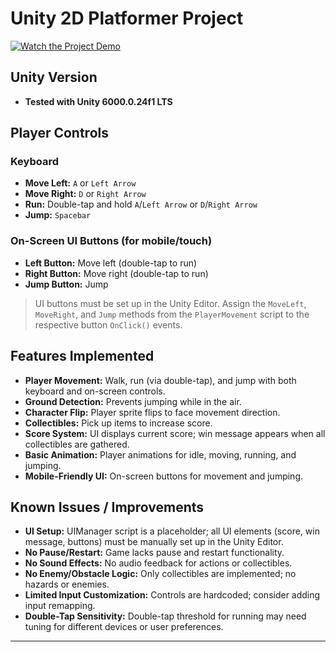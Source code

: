 # Unity 2D Platformer Project


[![Watch the Project Demo](Assets/Sprites/thumbnail.png)](https://youtu.be/hZu5eNQU0SQ)
## Unity Version
- **Tested with Unity 6000.0.24f1 LTS**  


## Player Controls

### Keyboard
- **Move Left:** `A` or `Left Arrow`
- **Move Right:** `D` or `Right Arrow`
- **Run:** Double-tap and hold `A`/`Left Arrow` or `D`/`Right Arrow`
- **Jump:** `Spacebar`

### On-Screen UI Buttons (for mobile/touch)
- **Left Button:** Move left (double-tap to run)
- **Right Button:** Move right (double-tap to run)
- **Jump Button:** Jump

> UI buttons must be set up in the Unity Editor. Assign the `MoveLeft`, `MoveRight`, and `Jump` methods from the `PlayerMovement` script to the respective button `OnClick()` events.

## Features Implemented
- **Player Movement:** Walk, run (via double-tap), and jump with both keyboard and on-screen controls.
- **Ground Detection:** Prevents jumping while in the air.
- **Character Flip:** Player sprite flips to face movement direction.
- **Collectibles:** Pick up items to increase score.
- **Score System:** UI displays current score; win message appears when all collectibles are gathered.
- **Basic Animation:** Player animations for idle, moving, running, and jumping.
- **Mobile-Friendly UI:** On-screen buttons for movement and jumping.

## Known Issues / Improvements
- **UI Setup:** UIManager script is a placeholder; all UI elements (score, win message, buttons) must be manually set up in the Unity Editor.
- **No Pause/Restart:** Game lacks pause and restart functionality.
- **No Sound Effects:** No audio feedback for actions or collectibles.
- **No Enemy/Obstacle Logic:** Only collectibles are implemented; no hazards or enemies.
- **Limited Input Customization:** Controls are hardcoded; consider adding input remapping.
- **Double-Tap Sensitivity:** Double-tap threshold for running may need tuning for different devices or user preferences.

---
